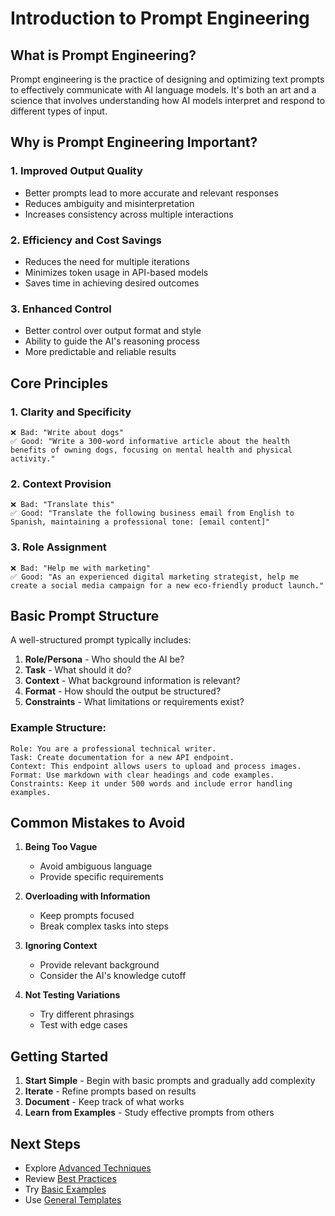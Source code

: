 # Introduction to Prompt Engineering

## What is Prompt Engineering?

Prompt engineering is the practice of designing and optimizing text prompts to effectively communicate with AI language models. It's both an art and a science that involves understanding how AI models interpret and respond to different types of input.

## Why is Prompt Engineering Important?

### 1. **Improved Output Quality**
- Better prompts lead to more accurate and relevant responses
- Reduces ambiguity and misinterpretation
- Increases consistency across multiple interactions

### 2. **Efficiency and Cost Savings**
- Reduces the need for multiple iterations
- Minimizes token usage in API-based models
- Saves time in achieving desired outcomes

### 3. **Enhanced Control**
- Better control over output format and style
- Ability to guide the AI's reasoning process
- More predictable and reliable results

## Core Principles

### 1. **Clarity and Specificity**
```
❌ Bad: "Write about dogs"
✅ Good: "Write a 300-word informative article about the health benefits of owning dogs, focusing on mental health and physical activity."
```

### 2. **Context Provision**
```
❌ Bad: "Translate this"
✅ Good: "Translate the following business email from English to Spanish, maintaining a professional tone: [email content]"
```

### 3. **Role Assignment**
```
❌ Bad: "Help me with marketing"
✅ Good: "As an experienced digital marketing strategist, help me create a social media campaign for a new eco-friendly product launch."
```

## Basic Prompt Structure

A well-structured prompt typically includes:

1. **Role/Persona** - Who should the AI be?
2. **Task** - What should it do?
3. **Context** - What background information is relevant?
4. **Format** - How should the output be structured?
5. **Constraints** - What limitations or requirements exist?

### Example Structure:
```
Role: You are a professional technical writer.
Task: Create documentation for a new API endpoint.
Context: This endpoint allows users to upload and process images.
Format: Use markdown with clear headings and code examples.
Constraints: Keep it under 500 words and include error handling examples.
```

## Common Mistakes to Avoid

1. **Being Too Vague**
   - Avoid ambiguous language
   - Provide specific requirements

2. **Overloading with Information**
   - Keep prompts focused
   - Break complex tasks into steps

3. **Ignoring Context**
   - Provide relevant background
   - Consider the AI's knowledge cutoff

4. **Not Testing Variations**
   - Try different phrasings
   - Test with edge cases

## Getting Started

1. **Start Simple** - Begin with basic prompts and gradually add complexity
2. **Iterate** - Refine prompts based on results
3. **Document** - Keep track of what works
4. **Learn from Examples** - Study effective prompts from others

## Next Steps

- Explore [Advanced Techniques](../techniques/)
- Review [Best Practices](../best-practices/)
- Try [Basic Examples](../../examples/basic/)
- Use [General Templates](../../templates/general/)
